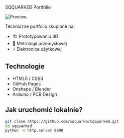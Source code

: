  SQQUARKED Portfolio

![Preview](assets/img/preview.jpg)

Techniczne portfolio skupione na:
- 🏗️ Prototypowaniu 3D
- 🔬 Metrologii przemysłowej
- ⚡ Elektronice użytkowej

## Technologie
- HTML5 / CSS3
- GitHub Pages
- Onshape / Blender
- Arduino / PCB Design

## Jak uruchomić lokalnie?
```bash
git clone https://github.com/sqquarka/sqquarked.git
cd sqquarked
python -m http.server 8000
```
